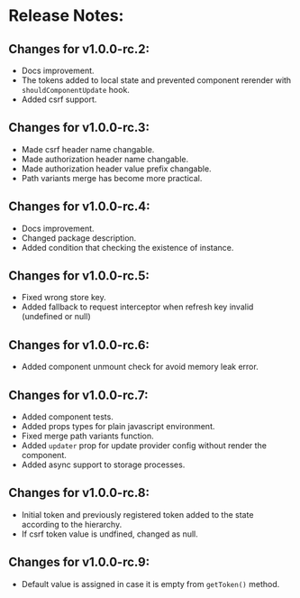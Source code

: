 # Release Notes:

## Changes for v1.0.0-rc.2:

- Docs improvement.
- The tokens added to local state and prevented component rerender with `shouldComponentUpdate` hook.
- Added csrf support.

## Changes for v1.0.0-rc.3:

- Made csrf header name changable.
- Made authorization header name changable.
- Made authorization header value prefix changable.
- Path variants merge has become more practical.

## Changes for v1.0.0-rc.4:

- Docs improvement.
- Changed package description.
- Added condition that checking the existence of instance.

## Changes for v1.0.0-rc.5:

- Fixed wrong store key.
- Added fallback to request interceptor when refresh key invalid (undefined or null)

## Changes for v1.0.0-rc.6:

- Added component unmount check for avoid memory leak error.

## Changes for v1.0.0-rc.7:

- Added component tests.
- Added props types for plain javascript environment.
- Fixed merge path variants function.
- Added `updater` prop for update provider config without render the component.
- Added async support to storage processes.

## Changes for v1.0.0-rc.8:

- Initial token and previously registered token added to the state according to the hierarchy.
- If csrf token value is undfined, changed as null.

## Changes for v1.0.0-rc.9:

- Default value is assigned in case it is empty from `getToken()` method.